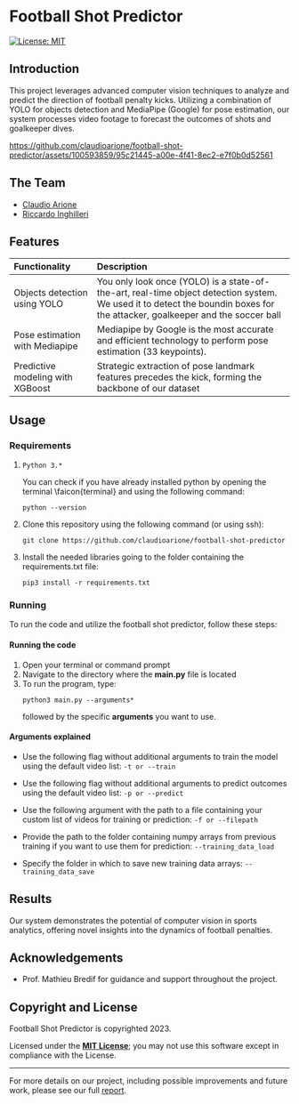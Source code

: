# Football Shot Predictor
[![License: MIT][license-image]][license]
## Introduction
This project leverages advanced computer vision techniques to analyze and predict the direction of football penalty kicks. Utilizing a combination of YOLO for objects detection and MediaPipe (Google) for pose estimation, our system processes video footage to forecast the outcomes of shots and goalkeeper dives.

https://github.com/claudioarione/football-shot-predictor/assets/100593859/95c21445-a00e-4f41-8ec2-e7f0b0d52561

## The Team
- [Claudio Arione](https://github.com/claudioarione)
- [Riccardo Inghilleri](https://github.com/riccardoinghilleri)

## Features

| Functionality                    | Description                                                                                                                                                                 |
|:---------------------------------|:----------------------------------------------------------------------------------------------------------------------------------------------------------------------------|
| Objects detection using YOLO     | You only look once (YOLO) is a state-of-the-art, real-time object detection system. We used it to detect the boundin boxes for the attacker, goalkeeper and the soccer ball |
| Pose estimation with Mediapipe   | Mediapipe by Google is the most accurate and efficient technology to perform pose estimation (33 keypoints).                                                                |
| Predictive modeling with XGBoost | Strategic extraction of pose landmark features precedes the kick, forming the backbone of our dataset                                                                       |

## Usage

### Requirements
1. `Python 3.*` 
   
   You can check if you have already installed python by opening the terminal \faicon{terminal} and using the following command:
   ```shell
   python --version
   ```
2. Clone this repository using the following command (or using ssh):
   ```shell
   git clone https://github.com/claudioarione/football-shot-predictor
   ```
3. Install the needed libraries going to the folder containing the requirements.txt file:
   ```shell
   pip3 install -r requirements.txt
   ```

### Running
To run the code and utilize the football shot predictor, follow these steps:
#### Running the code
1. Open your terminal or command prompt
2. Navigate to the directory where the **main.py** file is located
3. To run the program, type:
   ```shell
   python3 main.py --arguments*
   ```
   followed by the specific **arguments** you want to use.
#### Arguments explained
- Use the following flag without additional arguments to train the model using the default video list:
`-t or --train`

- Use the following flag without additional arguments to predict outcomes using the default video list:
`-p or --predict`

- Use the following argument with the path to a file containing your custom list of videos for training or prediction:
`-f or --filepath`

- Provide the path to the folder containing numpy arrays from previous training if you want to use them for prediction:
`--training_data_load`

- Specify the folder in which to save new training data arrays:
`--training_data_save`

## Results
Our system demonstrates the potential of computer vision in sports analytics, offering novel insights into the dynamics of football penalties.

## Acknowledgements
- Prof. Mathieu Bredif for guidance and support throughout the project.

## Copyright and License

Football Shot Predictor is copyrighted 2023.

Licensed under the **[MIT License][license]**;
you may not use this software except in compliance with the License.

[license]: https://github.com/claudioarione/football-shot-predictor/blob/master/LICENSE
[license-image]: https://img.shields.io/badge/License-MIT-blue.svg

---

For more details on our project, including possible improvements and future work, please see our full [report](https://github.com/claudioarione/football-shot-predictor/blob/master/documentation/report.pdf).

